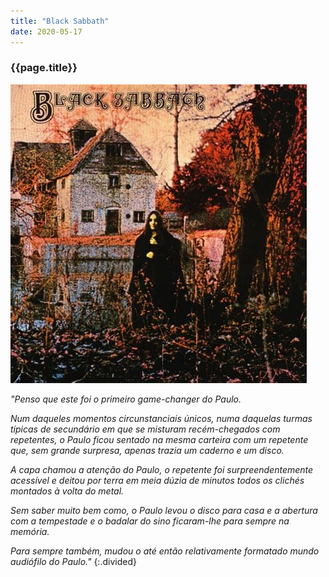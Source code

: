 ```yaml
---
title: "Black Sabbath"
date: 2020-05-17
---
```


### {{page.title}} ###
![sabbath](assets/images/album-list/dsc_3.jpg)

*"Penso que este foi o primeiro game-changer do Paulo.*

*Num daqueles momentos circunstanciais únicos, numa daquelas turmas típicas de secundário em que se misturam recém-chegados com repetentes, o Paulo ficou sentado na mesma carteira com um repetente que, sem grande surpresa, apenas trazia um caderno e um disco.*

*A capa chamou a atenção do Paulo, o repetente foi surpreendentemente acessível e deitou por terra em meia dúzia de minutos todos os clichés montados à volta do metal.*

*Sem saber muito bem como, o Paulo levou o disco para casa e a abertura com a tempestade e o badalar do sino ficaram-lhe para sempre na memória.*

*Para sempre também, mudou o até então relativamente formatado mundo audiófilo do Paulo."*
{:.divided}
